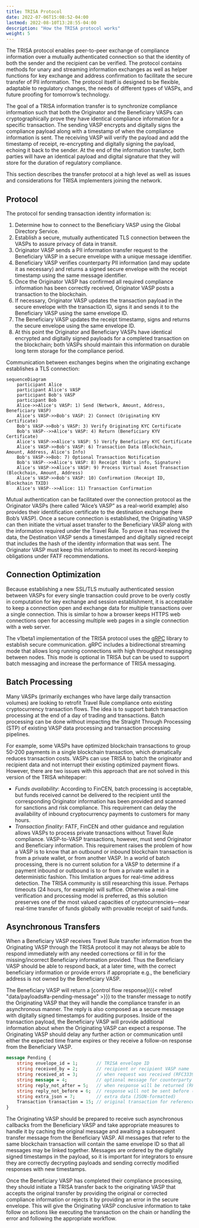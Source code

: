 ```yaml
---
title: TRISA Protocol
date: 2022-07-06T15:08:52-04:00
lastmod: 2022-08-10T13:28:55-04:00
description: "How the TRISA protocol works"
weight: 5
---
```


The TRISA protocol enables peer-to-peer exchange of compliance information over a mutually authenticated connection so that the identity of both the sender and the recipient can be verified. The protocol contains methods for unary and streaming information exchanges as well as helper functions for key exchange and address confirmation to facilitate the secure transfer of PII information. The protocol itself is designed to be flexible, adaptable to regulatory changes, the needs of different types of VASPs, and future proofing for tomorrow’s technology.

The goal of a TRISA information transfer is to synchronize compliance information such that both the Originator and the Beneficiary VASPs can cryptographically prove they have identical compliance information for a specific transaction. The sending VASP encrypts and digitally signs the compliance payload along with a timestamp of when the compliance information is sent. The receiving VASP will verify the payload and add the timestamp of receipt, re-encrypting and digitally signing the payload, echoing it back to the sender. At the end of the information transfer, both parties will have an identical payload and digital signature that they will store for the duration of regulatory compliance.

This section describes the transfer protocol at a high level as well as issues and considerations for TRISA implementers joining the network.

## Protocol

The protocol for sending transaction identity information is:

1. Determine how to connect to the Beneficiary VASP using the Global Directory Service.
2. Establish a secure, mutually authenticated TLS connection between the VASPs to assure privacy of data in transit.
3. Originator VASP sends a PII information transfer request to the Beneficiary VASP in a secure envelope with a unique message identifier.
4. Beneficiary VASP verifies counterparty PII information (and may update it as necessary) and returns a signed secure envelope with the receipt timestamp using the same message identifier.
5. Once the Originator VASP has confirmed all required compliance information has been correctly received, Originator VASP posts a transaction to the blockchain.
6. If necessary, Originator VASP updates the transaction payload in the secure envelope with the transaction ID, signs it and sends it to the Beneficiary VASP using the same envelope ID.
7. The Beneficiary VASP updates the receipt timestamp, signs and returns the secure envelope using the same envelope ID.
8. At this point the Originator and Beneficiary VASPs have identical encrypted and digitally signed payloads for a completed transaction on the blockchain; both VASPs should maintain this information on durable long term storage for the compliance period.

Communication between exchanges begins when the originating exchange establishes a TLS connection:

```mermaid
sequenceDiagram
    participant Alice
    participant Alice's VASP
    participant Bob's VASP
    participant Bob
    Alice->>Alice's VASP: 1) Send (Network, Amount, Address, Beneficiary VASP)
    Alice's VASP->>Bob's VASP: 2) Connect (Originating KYV Certificate)
    Bob's VASP->>Bob's VASP: 3) Verify Originating KYC Certificate
    Bob's VASP-->>Alice's VASP: 4) Return (Beneficiary KYV Certificate)
    Alice's VASP->>Alice's VASP: 5) Verify Beneficiary KYC Certificate
    Alice's VASP->>Bob's VASP: 6) Transaction Data (Blockchain, Amount, Address, Alice's Info)
    Bob's VASP->>Bob: 7) Optional Transaction Notification
    Bob's VASP-->>Alice's VASP: 8) Receipt (Bob's info, Signature)
    Alice's VASP->>Alice's VASP: 9) Process Virtual Asset Transaction (Blockchain, Amount, Address)
    Alice's VASP->>Bob's VASP: 10) Confirmation (Receipt ID, Blockchain TXID)
    Alice's VASP-->>Alice: 11) Transaction Confirmation
```

Mutual authentication can be facilitated over the connection protocol as the Originator VASPs (here called “Alice’s VASP” as a real-world example) also provides their identification certificate to the destination exchange (here Bob’s VASP). Once a secure connection is established, the Originating VASP can then initiate the virtual asset transfer to the Beneficiary VASP along with the information required under the Travel Rule. To prove it has received the data, the Destination VASP sends a timestamped and digitally signed receipt that includes the hash of the identity information that was sent. The Originator VASP must keep this information to meet its record-keeping obligations under FATF recommendations.


## Connection Optimization

Because establishing a new SSL/TLS mutually authenticated session between VASPs for every single transaction could prove to be overly costly in computation for key exchange and session establishment, it is acceptable to keep a connection open and exchange data for multiple transactions over a single connection. This is similar to how a browser keeps HTTPS web connections open for accessing multiple web pages in a single connection with a web server.

The v1beta1 implementation of the TRISA protocol uses the [gRPC](https://grpc.io/) library to establish secure communication. gRPC includes a bidirectional streaming mode that allows long running connections with high throughput messaging between nodes. This mode is optional in TRISA but can be used to support batch messaging and increase the performance of TRISA messaging.

## Batch Processing

Many VASPs (primarily exchanges who have large daily transaction volumes) are looking to retrofit Travel Rule compliance onto existing cryptocurrency transaction flows. The idea is to support batch transaction processing at the end of a day of trading and transactions. Batch processing can be done without impacting the Straight Through Processing (STP) of existing VASP data processing and transaction processing pipelines.

For example, some VASPs have optimized blockchain transactions to group 50-200 payments in a single blockchain transaction, which dramatically reduces transaction costs. VASPs can use TRISA to batch the originator and recipient data and not interrupt their existing optimized payment flows. However, there are two issues with this approach that are not solved in this version of the TRISA whitepaper:

- *Funds availability*: According to FinCEN, batch processing is acceptable, but funds received cannot be delivered to the recipient until the corresponding Originator information has been provided and scanned for sanctions and risk compliance. This requirement can delay the availability of inbound cryptocurrency payments to customers for many hours.
- *Transaction finality*: FATF, FinCEN and other guidance and regulation allows VASPs to process private transactions without Travel Rule compliance. VASP-to-VASP transactions, however, must send Originator and Beneficiary information. This requirement raises the problem of how a VASP is to know that an outbound or inbound blockchain transaction is from a private wallet, or from another VASP. In a world of batch processing, there is no current solution for a VASP to determine if a payment inbound or outbound is to or from a private wallet in a deterministic fashion. This limitation argues for real-time address detection. The TRISA community is still researching this issue. Perhaps timeouts (24 hours, for example) will suffice. Otherwise a real-time verification and processing model is preferred, as this solution preserves one of the most valued capacities of cryptocurrencies—near real-time transfer of funds globally with provable receipt of said funds.

## Asynchronous Transfers

When a Beneficiary VASP receives Travel Rule transfer information from the Originating VASP through the TRISA protocol it may not always be able to respond immediately with any needed corrections or fill in for the missing/incorrect Beneficiary information provided. Thus the Beneficiary VASP should be able to respond back, at a later time, with the correct beneficiary information or provide errors if appropriate e.g., the beneficiary address is not owned by the Beneficiary VASP.

The Beneficiary VASP will return a [control flow response]({{< relref "data/payloads#a-pending-message" >}}) to the transfer message to notify the Originating VASP that they will handle the compliance transfer in an asynchronous manner. The reply is also composed as a secure message with digitally signed timestamps for auditing purposes. Inside of the transaction payload, the Beneficiary VASP will provide additional information about when the Originating VASP can expect a response. The Originating VASP should delay any further action or communication until either the expected time frame expires or they receive a follow-on response from the Beneficiary VASP.

```proto
message Pending {
    string envelope_id = 1;       // TRISA envelope ID
    string received_by = 2;       // recipient or recipient VASP name
    string received_at = 3;       // when request was received (RFC3339)
    string message = 4;           // optional message for counterparty
    string reply_not_after = 5;   // when response will be returned (RFC3339)
    string reply_not_before = 6;  // response will not be sent before (RFC3339)
    string extra_json = 7;        // extra data (JSON-formatted)
    Transaction transaction = 15; // original transaction for reference
}
```

The Originating VASP should be prepared to receive such asynchronous callbacks from the Beneficiary VASP and take appropriate measures to handle it by caching the original message and awaiting a subsequent transfer message from the Beneficiary VASP. All messages that refer to the same blockchain transaction will contain the same envelope ID so that all messages may be linked together. Messages are ordered by the digitally signed timestamps in the payload, so it is important for integrators to ensure they are correctly decrypting payloads and sending correctly modified responses with new timestamps.

Once the Beneficiary VASP has completed their compliance processing, they should initiate a TRISA transfer back to the originating VASP that accepts the original transfer by providing the original or corrected compliance information or rejects it by providing an error in the secure envelope. This will give the Originating VASP conclusive information to take follow on actions like executing the transaction on the chain or handling the error and following the appropriate workflow.